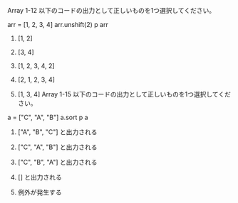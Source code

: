 Array 1-12
以下のコードの出力として正しいものを1つ選択してください。

arr = [1, 2, 3, 4]
arr.unshift(2)
p arr
1.   [1, 2]

2.   [3, 4]

3.   [1, 2, 3, 4, 2]

4.   [2, 1, 2, 3, 4]

5.   [1, 3, 4]
Array 1-15
以下のコードの出力として正しいものを1つ選択してください。

a = ["C", "A", "B"]
a.sort
p a
1.   ["A", "B", "C"] と出力される

2.   ["C", "A", "B"] と出力される

3.   ["C", "B", "A"] と出力される

4.   [] と出力される

5.   例外が発生する
